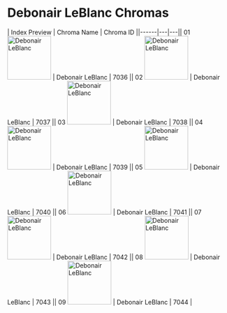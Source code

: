 # Debonair LeBlanc Chromas

| Index  Preview | Chroma Name | Chroma ID ||------|---|---|| 01  <img src='https://raw.communitydragon.org/latest/plugins/rcp-be-lol-game-data/global/default/v1/champion-chroma-images/7/7036.png' alt='Debonair LeBlanc' width='100'> | Debonair LeBlanc | 7036 || 02  <img src='https://raw.communitydragon.org/latest/plugins/rcp-be-lol-game-data/global/default/v1/champion-chroma-images/7/7037.png' alt='Debonair LeBlanc' width='100'> | Debonair LeBlanc | 7037 || 03  <img src='https://raw.communitydragon.org/latest/plugins/rcp-be-lol-game-data/global/default/v1/champion-chroma-images/7/7038.png' alt='Debonair LeBlanc' width='100'> | Debonair LeBlanc | 7038 || 04  <img src='https://raw.communitydragon.org/latest/plugins/rcp-be-lol-game-data/global/default/v1/champion-chroma-images/7/7039.png' alt='Debonair LeBlanc' width='100'> | Debonair LeBlanc | 7039 || 05  <img src='https://raw.communitydragon.org/latest/plugins/rcp-be-lol-game-data/global/default/v1/champion-chroma-images/7/7040.png' alt='Debonair LeBlanc' width='100'> | Debonair LeBlanc | 7040 || 06  <img src='https://raw.communitydragon.org/latest/plugins/rcp-be-lol-game-data/global/default/v1/champion-chroma-images/7/7041.png' alt='Debonair LeBlanc' width='100'> | Debonair LeBlanc | 7041 || 07  <img src='https://raw.communitydragon.org/latest/plugins/rcp-be-lol-game-data/global/default/v1/champion-chroma-images/7/7042.png' alt='Debonair LeBlanc' width='100'> | Debonair LeBlanc | 7042 || 08  <img src='https://raw.communitydragon.org/latest/plugins/rcp-be-lol-game-data/global/default/v1/champion-chroma-images/7/7043.png' alt='Debonair LeBlanc' width='100'> | Debonair LeBlanc | 7043 || 09  <img src='https://raw.communitydragon.org/latest/plugins/rcp-be-lol-game-data/global/default/v1/champion-chroma-images/7/7044.png' alt='Debonair LeBlanc' width='100'> | Debonair LeBlanc | 7044 |